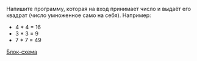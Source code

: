 Напишите программу, которая на вход принимает
число и выдаёт его квадрат (число умноженное само на себя).
Например:
- 4 * 4 = 16
- 3 * 3 = 9
- 7 * 7 = 49

[Блок-схема](diagram.drawio.png)
